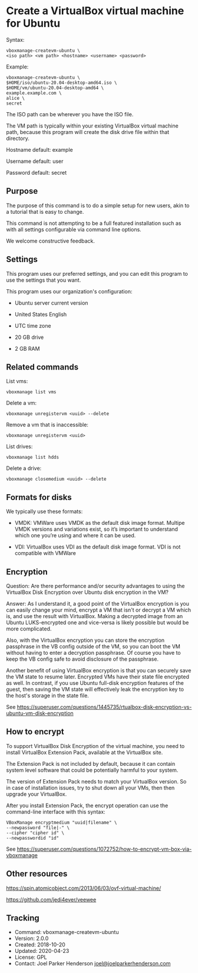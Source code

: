 # Create a VirtualBox virtual machine for Ubuntu

Syntax:

    vboxmanage-createvm-ubuntu \
    <iso path> <vm path> <hostname> <username> <password>

Example:

    vboxmanage-createvm-ubuntu \
    $HOME/iso/ubuntu-20.04-desktop-amd64.iso \
    $HOME/vm/ubuntu-20.04-desktop-amd64 \
    example.example.com \
    alice \
    secret

The ISO path can be wherever you have the ISO file.

The VM path is typically within your existing VirtualBox
virtual machine path, because this program will create the
disk drive file within that directory.

Hostname default: example

Username default: user

Password default: secret 


## Purpose

The purpose of this command is to do a simple setup
for new users, akin to a tutorial that is easy to change.

This command is not attempting to be a full featured
installation such as with all settings configurable via
command line options.

We welcome constructive feedback.


## Settings

This program uses our preferred settings, and you can
edit this program to use the settings that you want. 

This program uses our organization's configuration:

  * Ubuntu server current version

  * United States English

  * UTC time zone

  * 20 GB drive

  * 2 GB RAM


## Related commands

List vms:

    vboxmanage list vms

Delete a vm:

    vboxmanage unregistervm <uuid> --delete

Remove a vm that is inaccessible:

    vboxmanage unregistervm <uuid>

List drives:

    vboxmanage list hdds

Delete a drive:

    vboxmanage closemedium <uuid> --delete


## Formats for disks

We typically use these formats:

  * VMDK: VMWare uses VMDK as the default disk image format.
    Multipe VMDK versions and variations exist, so it’s important
    to understand which one you’re using and where it can be used.

  * VDI: VirtualBox uses VDI as the default disk image format.
    VDI is not compatible with VMWare


## Encryption

Question: Are there performance and/or security advantages to using 
the VirtualBox Disk Encryption over Ubuntu disk encryption in the VM?

Answer: As I understand it, a good point of the VirtualBox encryption is 
you can easily change your mind, encrypt a VM that isn't or decrypt a VM
which is, and use the result with VirtualBox. Making a decrypted image 
from an Ubuntu LUKS-encrypted one and vice-versa is likely possible but 
would be more complicated.

Also, with the VirtualBox encryption you can store the encryption 
passphrase in the VB config outside of the VM, so you can boot the VM
without having to enter a decryption passphrase. Of course you have to
keep the VB config safe to avoid disclosure of the passphrase.

Another benefit of using VirtualBox encryption is that you can securely
save the VM state to resume later. Encrypted VMs have their state file 
encrypted as well. In contrast, if you use Ubuntu full-disk encryption 
features of the guest, then saving the VM state will effectively leak 
the encryption key to the host's storage in the state file.

See https://superuser.com/questions/1445735/rtualbox-disk-encryption-vs-ubuntu-vm-disk-encryption


## How to encrypt

To support VirtualBox Disk Encryption of the virtual machine, you need 
to install VirtualBox Extension Pack, available at the VirtualBox site.

The Extension Pack is not included by default, because it can contain 
system level software that could be potentially harmful to your system.

The version of Extension Pack needs to match your VirtualBox version.
So in case of installation issues, try to shut down all your VMs, then
then upgrade your VirtualBox.

After you install Extension Pack, the encrypt operation can use the
command-line interface with this syntax:

    VBoxManage encryptmedium "uuid|filename" \
    --newpassword "file|-" \
    --cipher "cipher id" \
    --newpasswordid "id"

See https://superuser.com/questions/1072752/how-to-encrypt-vm-box-via-vboxmanage


## Other resources

https://spin.atomicobject.com/2013/06/03/ovf-virtual-machine/

https://github.com/jedi4ever/veewee


## Tracking

* Command: vboxmanage-createvm-ubuntu
* Version: 2.0.0
* Created: 2018-10-20
* Updated: 2020-04-23
* License: GPL
* Contact: Joel Parker Henderson <joel@joelparkerhenderson.com>
